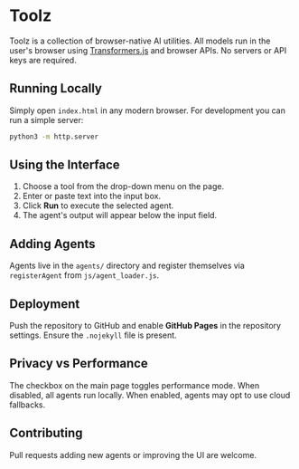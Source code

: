 # Toolz

Toolz is a collection of browser-native AI utilities. All models run in the user's browser using [Transformers.js](https://github.com/xenova/transformers.js) and browser APIs. No servers or API keys are required.

## Running Locally

Simply open `index.html` in any modern browser. For development you can run a simple server:

```bash
python3 -m http.server
```

## Using the Interface

1. Choose a tool from the drop-down menu on the page.
2. Enter or paste text into the input box.
3. Click **Run** to execute the selected agent.
4. The agent's output will appear below the input field.

## Adding Agents

Agents live in the `agents/` directory and register themselves via `registerAgent` from `js/agent_loader.js`.

## Deployment

Push the repository to GitHub and enable **GitHub Pages** in the repository settings. Ensure the `.nojekyll` file is present.

## Privacy vs Performance

The checkbox on the main page toggles performance mode. When disabled, all agents run locally. When enabled, agents may opt to use cloud fallbacks.

## Contributing

Pull requests adding new agents or improving the UI are welcome.
